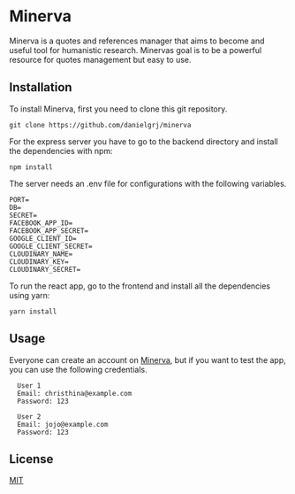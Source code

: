 # Minerva

Minerva is a quotes and references manager that aims to become and useful tool for humanistic research. Minervas goal is
to be a powerful resource for quotes management but easy to use.

## Installation

To install Minerva, first you need to clone this git repository.

`git clone https://github.com/danielgrj/minerva`

For the express server you have to go to the backend directory and install the dependencies with npm:

`npm install`

The server needs an .env file for configurations with the following variables.

```
PORT=
DB=
SECRET=
FACEBOOK_APP_ID=
FACEBOOK_APP_SECRET=
GOOGLE_CLIENT_ID=
GOOGLE_CLIENT_SECRET=
CLOUDINARY_NAME=
CLOUDINARY_KEY=
CLOUDINARY_SECRET=
```

To run the react app, go to the frontend and install all the dependencies using yarn:

`yarn install`

## Usage

Everyone can create an account on [Minerva](https://atldan-minerva.herokuapp.com/), but if you want to test the app, you
can use the following credentials.

```
  User 1
  Email: christhina@example.com
  Password: 123

  User 2
  Email: jojo@example.com
  Password: 123
```

## License

[MIT](https://choosealicense.com/licenses/mit/)
